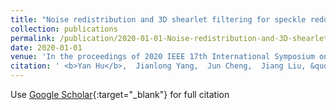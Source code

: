 ```yaml
---
title: "Noise redistribution and 3D shearlet filtering for speckle reduction in optical coherence tomography"
collection: publications
permalink: /publication/2020-01-01-Noise-redistribution-and-3D-shearlet-filtering-for-speckle-reduction-in-optical-coherence-tomography
date: 2020-01-01
venue: 'In the proceedings of 2020 IEEE 17th International Symposium on Biomedical Imaging (ISBI)'
citation: ' <b>Yan Hu</b>,  Jianlong Yang,  Jun Cheng,  Jiang Liu, &quot;Noise redistribution and 3D shearlet filtering for speckle reduction in optical coherence tomography.&quot; In the proceedings of 2020 IEEE 17th International Symposium on Biomedical Imaging (ISBI), 2020.'
---
```

Use [Google Scholar](https://scholar.google.com/scholar?q=Noise+redistribution+and+3D+shearlet+filtering+for+speckle+reduction+in+optical+coherence+tomography){:target="_blank"} for full citation